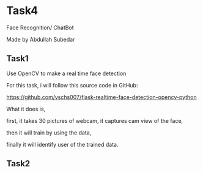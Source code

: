 # Task4
Face Recognition/ ChatBot

Made by Abdullah Subedar

## Task1
Use OpenCV to make a real time face detection

For this task, i will follow this source code in GitHub:

https://github.com/vschs007/flask-realtime-face-detection-opencv-python

What it does is, 

first, it takes 30 pictures of webcam, it captures cam view of the face,

then it will train by using the data,

finally it will identify user of the trained data.


## Task2

